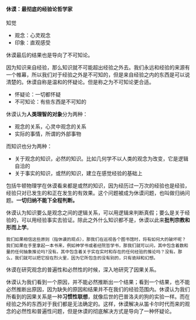 #### 休谟：最彻底的经验论哲学家

知觉

- 观念：心灵观念
- 印象：直观感受

休谟最后的结果也是导向了不可知论。

因为知识来自经验，那么知识就不可能超出经验之外去。我们永远和经验的来源有一个帷幕，所以我们对于经验之外是不可知的，但是来自经验之内的东西是可以说清楚的。休谟自称是温和的怀疑论。但是称之为不可知论更合适。

- 怀疑论：一切都怀疑
- 不可知论：有些东西是不可知的

休谟认为**人类理智的对象**分为两种：

- 观念的关系，心灵中观念的关系
- 实际的事情，所谓的外部事物

而知识也分为两种：

- 关于观念的知识，必然的知识。比如几何学不以人类的观念为改变，它是逻辑自洽的
- 关于事实的知识，或然的知识，建立在感觉经验的基础上

包括牛顿物理学在休谟看来都是或然的知识，因为经历过一万次的经验也是经验，经验只对已发生的和正在发生的有效果。这个问题被成为休谟问题，也叫做归纳问题。**一切归纳不能下全程判断。**

休谟认为知识要么是观念之间的逻辑关系，可以用逻辑来判断真假；要么是关于经验的，可以用经验事实去验证。除此之外什么知识都不是，休谟以此来**批判宗教和形而上学**。

```
我们如果相信这些原则（指休谟的观点），那我们在巡视各个图书馆时，将有如何大的破坏呢？我们如果在手里拿起一本书来，例如神学书或者经院哲学书，那我们就可以问，其中包含着数和量的任何抽象推论吗?没有。其中包含着关于实在实时和存在的任何经验的推论吗？没有。那么，我们就可以把它投在烈火里，因为它所包含的没有别的，只有诡辩和幻想。
```



休谟在研究观念的普遍性和必然性的时候，深入地研究了因果关系。

休谟认为我们看到一个原因，并不能必然推断出一个结果；看到一个结果，也不能必然推断出原因，因为缺失的原因和结果并不在我们的经验范围内。休谟认为我们所看到的因果关系是一种**习惯性联想**，就像后世的巴普洛夫的狗的实验一样。而在经验之外的东西对于我们都是无法确定的。这样，休谟解决从笛卡尔时代而来的观念的必然性和普遍性问题，但是休谟的彻底解决方式是导向了一种怀疑论。